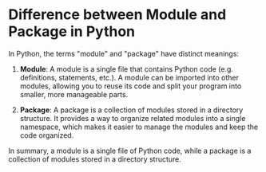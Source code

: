 # Difference between Module and Package in Python

In Python, the terms "module" and "package" have distinct meanings:

1. **Module**: A module is a single file that contains Python code (e.g. definitions, statements, etc.). A module can be imported into other modules, allowing you to reuse its code and split your program into smaller, more manageable parts.

2. **Package**: A package is a collection of modules stored in a directory structure. It provides a way to organize related modules into a single namespace, which makes it easier to manage the modules and keep the code organized.

In summary, a module is a single file of Python code, while a package is a collection of modules stored in a directory structure.
